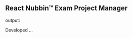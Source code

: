 ## React Nubbin™ Exam Project Manager
output:

Developed ...

<!-- ![Reference1](./readmefiles/index.png) -->